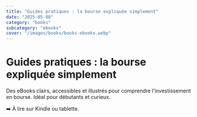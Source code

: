```yaml
---
title: "Guides pratiques : la bourse expliquée simplement"
date: "2025-05-08"
category: "books"
subcategory: "ebooks"
cover: "/images/books/books-ebooks.webp"
---
```


# Guides pratiques : la bourse expliquée simplement

Des eBooks clairs, accessibles et illustrés pour comprendre l’investissement en bourse. Idéal pour débutants et curieux.

➡️ À lire sur Kindle ou tablette.
